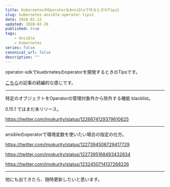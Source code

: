 ```yaml
---
title: KubernetesのOperatorをAnsibleで作るときのTips2
slug: kubernetes-ansible-operator-tips2
date: 2020-02-12
updated: 2020-02-26
published: true
tags:
    - Ansible
    - Kubernetes
series: false
canonical_url: false
description: ""
---
```


operator-sdkでkuebrnetesのoperatorを開発するときのTipsです。

[こちら](https://imokuri123.com/blog/2019/12/kubernetes-ansible-operator-tips/)の記事の続編的な感じです。

---

特定のオブジェクトをOperatorの管理対象外から除外する機能 blacklist。

0.15.1 ではまだ未リリース。

https://twitter.com/imokurity/status/1226674129379610625

---

ansibleのoperatorで環境変数を使いたい場合の指定の仕方。

https://twitter.com/imokurity/status/1227394508729417729

https://twitter.com/imokurity/status/1227395168493432834

https://twitter.com/imokurity/status/1232450714137268226

---

他にも出てきたら、随時更新したいと思います。
